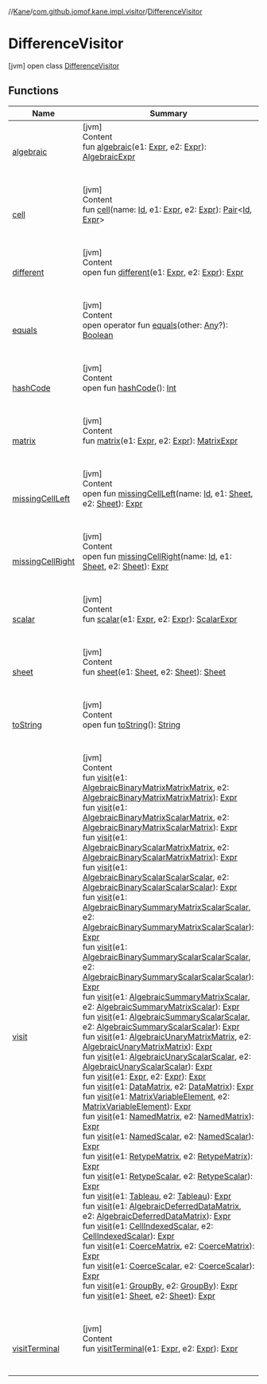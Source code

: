 //[Kane](../../index.md)/[com.github.jomof.kane.impl.visitor](../index.md)/[DifferenceVisitor](index.md)



# DifferenceVisitor  
 [jvm] open class [DifferenceVisitor](index.md)   


## Functions  
  
|  Name|  Summary| 
|---|---|
| <a name="com.github.jomof.kane.impl.visitor/DifferenceVisitor/algebraic/#com.github.jomof.kane.Expr#com.github.jomof.kane.Expr/PointingToDeclaration/"></a>[algebraic](algebraic.md)| <a name="com.github.jomof.kane.impl.visitor/DifferenceVisitor/algebraic/#com.github.jomof.kane.Expr#com.github.jomof.kane.Expr/PointingToDeclaration/"></a>[jvm]  <br>Content  <br>fun [algebraic](algebraic.md)(e1: [Expr](../../com.github.jomof.kane/-expr/index.md), e2: [Expr](../../com.github.jomof.kane/-expr/index.md)): [AlgebraicExpr](../../com.github.jomof.kane/-algebraic-expr/index.md)  <br><br><br>
| <a name="com.github.jomof.kane.impl.visitor/DifferenceVisitor/cell/#kotlin.Any#com.github.jomof.kane.Expr#com.github.jomof.kane.Expr/PointingToDeclaration/"></a>[cell](cell.md)| <a name="com.github.jomof.kane.impl.visitor/DifferenceVisitor/cell/#kotlin.Any#com.github.jomof.kane.Expr#com.github.jomof.kane.Expr/PointingToDeclaration/"></a>[jvm]  <br>Content  <br>fun [cell](cell.md)(name: [Id](../../com.github.jomof.kane.impl/index.md#%5Bcom.github.jomof.kane.impl%2FId%2F%2F%2FPointingToDeclaration%2F%5D%2FClasslikes%2F-1908385470), e1: [Expr](../../com.github.jomof.kane/-expr/index.md), e2: [Expr](../../com.github.jomof.kane/-expr/index.md)): [Pair](https://kotlinlang.org/api/latest/jvm/stdlib/kotlin/-pair/index.html)<[Id](../../com.github.jomof.kane.impl/index.md#%5Bcom.github.jomof.kane.impl%2FId%2F%2F%2FPointingToDeclaration%2F%5D%2FClasslikes%2F-1908385470), [Expr](../../com.github.jomof.kane/-expr/index.md)>  <br><br><br>
| <a name="com.github.jomof.kane.impl.visitor/DifferenceVisitor/different/#com.github.jomof.kane.Expr#com.github.jomof.kane.Expr/PointingToDeclaration/"></a>[different](different.md)| <a name="com.github.jomof.kane.impl.visitor/DifferenceVisitor/different/#com.github.jomof.kane.Expr#com.github.jomof.kane.Expr/PointingToDeclaration/"></a>[jvm]  <br>Content  <br>open fun [different](different.md)(e1: [Expr](../../com.github.jomof.kane/-expr/index.md), e2: [Expr](../../com.github.jomof.kane/-expr/index.md)): [Expr](../../com.github.jomof.kane/-expr/index.md)  <br><br><br>
| <a name="kotlin/Any/equals/#kotlin.Any?/PointingToDeclaration/"></a>[equals](index.md#%5Bkotlin%2FAny%2Fequals%2F%23kotlin.Any%3F%2FPointingToDeclaration%2F%5D%2FFunctions%2F-1908385470)| <a name="kotlin/Any/equals/#kotlin.Any?/PointingToDeclaration/"></a>[jvm]  <br>Content  <br>open operator fun [equals](index.md#%5Bkotlin%2FAny%2Fequals%2F%23kotlin.Any%3F%2FPointingToDeclaration%2F%5D%2FFunctions%2F-1908385470)(other: [Any](https://kotlinlang.org/api/latest/jvm/stdlib/kotlin/-any/index.html)?): [Boolean](https://kotlinlang.org/api/latest/jvm/stdlib/kotlin/-boolean/index.html)  <br><br><br>
| <a name="kotlin/Any/hashCode/#/PointingToDeclaration/"></a>[hashCode](index.md#%5Bkotlin%2FAny%2FhashCode%2F%23%2FPointingToDeclaration%2F%5D%2FFunctions%2F-1908385470)| <a name="kotlin/Any/hashCode/#/PointingToDeclaration/"></a>[jvm]  <br>Content  <br>open fun [hashCode](index.md#%5Bkotlin%2FAny%2FhashCode%2F%23%2FPointingToDeclaration%2F%5D%2FFunctions%2F-1908385470)(): [Int](https://kotlinlang.org/api/latest/jvm/stdlib/kotlin/-int/index.html)  <br><br><br>
| <a name="com.github.jomof.kane.impl.visitor/DifferenceVisitor/matrix/#com.github.jomof.kane.Expr#com.github.jomof.kane.Expr/PointingToDeclaration/"></a>[matrix](matrix.md)| <a name="com.github.jomof.kane.impl.visitor/DifferenceVisitor/matrix/#com.github.jomof.kane.Expr#com.github.jomof.kane.Expr/PointingToDeclaration/"></a>[jvm]  <br>Content  <br>fun [matrix](matrix.md)(e1: [Expr](../../com.github.jomof.kane/-expr/index.md), e2: [Expr](../../com.github.jomof.kane/-expr/index.md)): [MatrixExpr](../../com.github.jomof.kane/-matrix-expr/index.md)  <br><br><br>
| <a name="com.github.jomof.kane.impl.visitor/DifferenceVisitor/missingCellLeft/#kotlin.Any#com.github.jomof.kane.impl.sheet.Sheet#com.github.jomof.kane.impl.sheet.Sheet/PointingToDeclaration/"></a>[missingCellLeft](missing-cell-left.md)| <a name="com.github.jomof.kane.impl.visitor/DifferenceVisitor/missingCellLeft/#kotlin.Any#com.github.jomof.kane.impl.sheet.Sheet#com.github.jomof.kane.impl.sheet.Sheet/PointingToDeclaration/"></a>[jvm]  <br>Content  <br>open fun [missingCellLeft](missing-cell-left.md)(name: [Id](../../com.github.jomof.kane.impl/index.md#%5Bcom.github.jomof.kane.impl%2FId%2F%2F%2FPointingToDeclaration%2F%5D%2FClasslikes%2F-1908385470), e1: [Sheet](../../com.github.jomof.kane.impl.sheet/-sheet/index.md), e2: [Sheet](../../com.github.jomof.kane.impl.sheet/-sheet/index.md)): [Expr](../../com.github.jomof.kane/-expr/index.md)  <br><br><br>
| <a name="com.github.jomof.kane.impl.visitor/DifferenceVisitor/missingCellRight/#kotlin.Any#com.github.jomof.kane.impl.sheet.Sheet#com.github.jomof.kane.impl.sheet.Sheet/PointingToDeclaration/"></a>[missingCellRight](missing-cell-right.md)| <a name="com.github.jomof.kane.impl.visitor/DifferenceVisitor/missingCellRight/#kotlin.Any#com.github.jomof.kane.impl.sheet.Sheet#com.github.jomof.kane.impl.sheet.Sheet/PointingToDeclaration/"></a>[jvm]  <br>Content  <br>open fun [missingCellRight](missing-cell-right.md)(name: [Id](../../com.github.jomof.kane.impl/index.md#%5Bcom.github.jomof.kane.impl%2FId%2F%2F%2FPointingToDeclaration%2F%5D%2FClasslikes%2F-1908385470), e1: [Sheet](../../com.github.jomof.kane.impl.sheet/-sheet/index.md), e2: [Sheet](../../com.github.jomof.kane.impl.sheet/-sheet/index.md)): [Expr](../../com.github.jomof.kane/-expr/index.md)  <br><br><br>
| <a name="com.github.jomof.kane.impl.visitor/DifferenceVisitor/scalar/#com.github.jomof.kane.Expr#com.github.jomof.kane.Expr/PointingToDeclaration/"></a>[scalar](scalar.md)| <a name="com.github.jomof.kane.impl.visitor/DifferenceVisitor/scalar/#com.github.jomof.kane.Expr#com.github.jomof.kane.Expr/PointingToDeclaration/"></a>[jvm]  <br>Content  <br>fun [scalar](scalar.md)(e1: [Expr](../../com.github.jomof.kane/-expr/index.md), e2: [Expr](../../com.github.jomof.kane/-expr/index.md)): [ScalarExpr](../../com.github.jomof.kane/-scalar-expr/index.md)  <br><br><br>
| <a name="com.github.jomof.kane.impl.visitor/DifferenceVisitor/sheet/#com.github.jomof.kane.impl.sheet.Sheet#com.github.jomof.kane.impl.sheet.Sheet/PointingToDeclaration/"></a>[sheet](sheet.md)| <a name="com.github.jomof.kane.impl.visitor/DifferenceVisitor/sheet/#com.github.jomof.kane.impl.sheet.Sheet#com.github.jomof.kane.impl.sheet.Sheet/PointingToDeclaration/"></a>[jvm]  <br>Content  <br>fun [sheet](sheet.md)(e1: [Sheet](../../com.github.jomof.kane.impl.sheet/-sheet/index.md), e2: [Sheet](../../com.github.jomof.kane.impl.sheet/-sheet/index.md)): [Sheet](../../com.github.jomof.kane.impl.sheet/-sheet/index.md)  <br><br><br>
| <a name="kotlin/Any/toString/#/PointingToDeclaration/"></a>[toString](index.md#%5Bkotlin%2FAny%2FtoString%2F%23%2FPointingToDeclaration%2F%5D%2FFunctions%2F-1908385470)| <a name="kotlin/Any/toString/#/PointingToDeclaration/"></a>[jvm]  <br>Content  <br>open fun [toString](index.md#%5Bkotlin%2FAny%2FtoString%2F%23%2FPointingToDeclaration%2F%5D%2FFunctions%2F-1908385470)(): [String](https://kotlinlang.org/api/latest/jvm/stdlib/kotlin/-string/index.html)  <br><br><br>
| <a name="com.github.jomof.kane.impl.visitor/DifferenceVisitor/visit/#com.github.jomof.kane.AlgebraicBinaryMatrixMatrixMatrix#com.github.jomof.kane.AlgebraicBinaryMatrixMatrixMatrix/PointingToDeclaration/"></a>[visit](visit.md)| <a name="com.github.jomof.kane.impl.visitor/DifferenceVisitor/visit/#com.github.jomof.kane.AlgebraicBinaryMatrixMatrixMatrix#com.github.jomof.kane.AlgebraicBinaryMatrixMatrixMatrix/PointingToDeclaration/"></a>[jvm]  <br>Content  <br>fun [visit](visit.md)(e1: [AlgebraicBinaryMatrixMatrixMatrix](../../com.github.jomof.kane/-algebraic-binary-matrix-matrix-matrix/index.md), e2: [AlgebraicBinaryMatrixMatrixMatrix](../../com.github.jomof.kane/-algebraic-binary-matrix-matrix-matrix/index.md)): [Expr](../../com.github.jomof.kane/-expr/index.md)  <br>fun [visit](visit.md)(e1: [AlgebraicBinaryMatrixScalarMatrix](../../com.github.jomof.kane/-algebraic-binary-matrix-scalar-matrix/index.md), e2: [AlgebraicBinaryMatrixScalarMatrix](../../com.github.jomof.kane/-algebraic-binary-matrix-scalar-matrix/index.md)): [Expr](../../com.github.jomof.kane/-expr/index.md)  <br>fun [visit](visit.md)(e1: [AlgebraicBinaryScalarMatrixMatrix](../../com.github.jomof.kane/-algebraic-binary-scalar-matrix-matrix/index.md), e2: [AlgebraicBinaryScalarMatrixMatrix](../../com.github.jomof.kane/-algebraic-binary-scalar-matrix-matrix/index.md)): [Expr](../../com.github.jomof.kane/-expr/index.md)  <br>fun [visit](visit.md)(e1: [AlgebraicBinaryScalarScalarScalar](../../com.github.jomof.kane/-algebraic-binary-scalar-scalar-scalar/index.md), e2: [AlgebraicBinaryScalarScalarScalar](../../com.github.jomof.kane/-algebraic-binary-scalar-scalar-scalar/index.md)): [Expr](../../com.github.jomof.kane/-expr/index.md)  <br>fun [visit](visit.md)(e1: [AlgebraicBinarySummaryMatrixScalarScalar](../../com.github.jomof.kane/-algebraic-binary-summary-matrix-scalar-scalar/index.md), e2: [AlgebraicBinarySummaryMatrixScalarScalar](../../com.github.jomof.kane/-algebraic-binary-summary-matrix-scalar-scalar/index.md)): [Expr](../../com.github.jomof.kane/-expr/index.md)  <br>fun [visit](visit.md)(e1: [AlgebraicBinarySummaryScalarScalarScalar](../../com.github.jomof.kane/-algebraic-binary-summary-scalar-scalar-scalar/index.md), e2: [AlgebraicBinarySummaryScalarScalarScalar](../../com.github.jomof.kane/-algebraic-binary-summary-scalar-scalar-scalar/index.md)): [Expr](../../com.github.jomof.kane/-expr/index.md)  <br>fun [visit](visit.md)(e1: [AlgebraicSummaryMatrixScalar](../../com.github.jomof.kane/-algebraic-summary-matrix-scalar/index.md), e2: [AlgebraicSummaryMatrixScalar](../../com.github.jomof.kane/-algebraic-summary-matrix-scalar/index.md)): [Expr](../../com.github.jomof.kane/-expr/index.md)  <br>fun [visit](visit.md)(e1: [AlgebraicSummaryScalarScalar](../../com.github.jomof.kane/-algebraic-summary-scalar-scalar/index.md), e2: [AlgebraicSummaryScalarScalar](../../com.github.jomof.kane/-algebraic-summary-scalar-scalar/index.md)): [Expr](../../com.github.jomof.kane/-expr/index.md)  <br>fun [visit](visit.md)(e1: [AlgebraicUnaryMatrixMatrix](../../com.github.jomof.kane/-algebraic-unary-matrix-matrix/index.md), e2: [AlgebraicUnaryMatrixMatrix](../../com.github.jomof.kane/-algebraic-unary-matrix-matrix/index.md)): [Expr](../../com.github.jomof.kane/-expr/index.md)  <br>fun [visit](visit.md)(e1: [AlgebraicUnaryScalarScalar](../../com.github.jomof.kane/-algebraic-unary-scalar-scalar/index.md), e2: [AlgebraicUnaryScalarScalar](../../com.github.jomof.kane/-algebraic-unary-scalar-scalar/index.md)): [Expr](../../com.github.jomof.kane/-expr/index.md)  <br>fun [visit](visit.md)(e1: [Expr](../../com.github.jomof.kane/-expr/index.md), e2: [Expr](../../com.github.jomof.kane/-expr/index.md)): [Expr](../../com.github.jomof.kane/-expr/index.md)  <br>fun [visit](visit.md)(e1: [DataMatrix](../../com.github.jomof.kane.impl/-data-matrix/index.md), e2: [DataMatrix](../../com.github.jomof.kane.impl/-data-matrix/index.md)): [Expr](../../com.github.jomof.kane/-expr/index.md)  <br>fun [visit](visit.md)(e1: [MatrixVariableElement](../../com.github.jomof.kane.impl/-matrix-variable-element/index.md), e2: [MatrixVariableElement](../../com.github.jomof.kane.impl/-matrix-variable-element/index.md)): [Expr](../../com.github.jomof.kane/-expr/index.md)  <br>fun [visit](visit.md)(e1: [NamedMatrix](../../com.github.jomof.kane.impl/-named-matrix/index.md), e2: [NamedMatrix](../../com.github.jomof.kane.impl/-named-matrix/index.md)): [Expr](../../com.github.jomof.kane/-expr/index.md)  <br>fun [visit](visit.md)(e1: [NamedScalar](../../com.github.jomof.kane.impl/-named-scalar/index.md), e2: [NamedScalar](../../com.github.jomof.kane.impl/-named-scalar/index.md)): [Expr](../../com.github.jomof.kane/-expr/index.md)  <br>fun [visit](visit.md)(e1: [RetypeMatrix](../../com.github.jomof.kane.impl/-retype-matrix/index.md), e2: [RetypeMatrix](../../com.github.jomof.kane.impl/-retype-matrix/index.md)): [Expr](../../com.github.jomof.kane/-expr/index.md)  <br>fun [visit](visit.md)(e1: [RetypeScalar](../../com.github.jomof.kane.impl/-retype-scalar/index.md), e2: [RetypeScalar](../../com.github.jomof.kane.impl/-retype-scalar/index.md)): [Expr](../../com.github.jomof.kane/-expr/index.md)  <br>fun [visit](visit.md)(e1: [Tableau](../../com.github.jomof.kane.impl/-tableau/index.md), e2: [Tableau](../../com.github.jomof.kane.impl/-tableau/index.md)): [Expr](../../com.github.jomof.kane/-expr/index.md)  <br>fun [visit](visit.md)(e1: [AlgebraicDeferredDataMatrix](../../com.github.jomof.kane.impl.functions/-algebraic-deferred-data-matrix/index.md), e2: [AlgebraicDeferredDataMatrix](../../com.github.jomof.kane.impl.functions/-algebraic-deferred-data-matrix/index.md)): [Expr](../../com.github.jomof.kane/-expr/index.md)  <br>fun [visit](visit.md)(e1: [CellIndexedScalar](../../com.github.jomof.kane.impl.sheet/-cell-indexed-scalar/index.md), e2: [CellIndexedScalar](../../com.github.jomof.kane.impl.sheet/-cell-indexed-scalar/index.md)): [Expr](../../com.github.jomof.kane/-expr/index.md)  <br>fun [visit](visit.md)(e1: [CoerceMatrix](../../com.github.jomof.kane.impl.sheet/-coerce-matrix/index.md), e2: [CoerceMatrix](../../com.github.jomof.kane.impl.sheet/-coerce-matrix/index.md)): [Expr](../../com.github.jomof.kane/-expr/index.md)  <br>fun [visit](visit.md)(e1: [CoerceScalar](../../com.github.jomof.kane.impl.sheet/-coerce-scalar/index.md), e2: [CoerceScalar](../../com.github.jomof.kane.impl.sheet/-coerce-scalar/index.md)): [Expr](../../com.github.jomof.kane/-expr/index.md)  <br>fun [visit](visit.md)(e1: [GroupBy](../../com.github.jomof.kane.impl.sheet/-group-by/index.md), e2: [GroupBy](../../com.github.jomof.kane.impl.sheet/-group-by/index.md)): [Expr](../../com.github.jomof.kane/-expr/index.md)  <br>fun [visit](visit.md)(e1: [Sheet](../../com.github.jomof.kane.impl.sheet/-sheet/index.md), e2: [Sheet](../../com.github.jomof.kane.impl.sheet/-sheet/index.md)): [Expr](../../com.github.jomof.kane/-expr/index.md)  <br><br><br>
| <a name="com.github.jomof.kane.impl.visitor/DifferenceVisitor/visitTerminal/#com.github.jomof.kane.Expr#com.github.jomof.kane.Expr/PointingToDeclaration/"></a>[visitTerminal](visit-terminal.md)| <a name="com.github.jomof.kane.impl.visitor/DifferenceVisitor/visitTerminal/#com.github.jomof.kane.Expr#com.github.jomof.kane.Expr/PointingToDeclaration/"></a>[jvm]  <br>Content  <br>fun [visitTerminal](visit-terminal.md)(e1: [Expr](../../com.github.jomof.kane/-expr/index.md), e2: [Expr](../../com.github.jomof.kane/-expr/index.md)): [Expr](../../com.github.jomof.kane/-expr/index.md)  <br><br><br>

